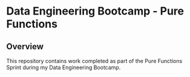 # Data Engineering Bootcamp - Pure Functions

## Overview

This repository contains work completed as part of the Pure Functions Sprint during my Data Engineering Bootcamp. 
